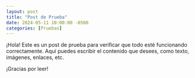 ```yaml
---
layout: post
title: "Post de Prueba"
date: 2024-05-11 10:00:00 -0500
categories: [Pruebas]
---
```


¡Hola! Este es un post de prueba para verificar que todo esté funcionando correctamente. Aquí puedes escribir el contenido que desees, como texto, imágenes, enlaces, etc.

¡Gracias por leer!